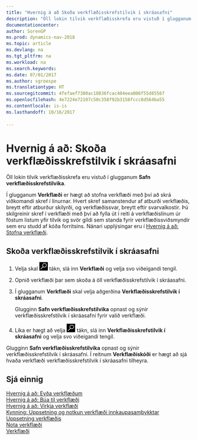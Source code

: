 ```yaml
---
title: "Hvernig á að Skoða verkflæðisskrefstilvik í skráasafni"
description: "Öll lokin tilvik verkflæðisskrefa eru vistuð í glugganum **Safn verkflæðisskrefstilvika**."
documentationcenter: 
author: SorenGP
ms.prod: dynamics-nav-2018
ms.topic: article
ms.devlang: na
ms.tgt_pltfrm: na
ms.workload: na
ms.search.keywords: 
ms.date: 07/01/2017
ms.author: sgroespe
ms.translationtype: HT
ms.sourcegitcommit: 4fefaef7380ac10836fcac404eea006f55d8556f
ms.openlocfilehash: 4e7224e72107c50c358f92b3158fccc8d564ba55
ms.contentlocale: is-is
ms.lasthandoff: 10/16/2017

---
```

# <a name="how-to-view-archived-workflow-step-instances"></a>Hvernig á að: Skoða verkflæðisskrefstilvik í skráasafni
Öll lokin tilvik verkflæðisskrefa eru vistuð í glugganum **Safn verkflæðisskrefstilvika**.  

 Í glugganum **Verkflæði** er hægt að stofna verkflæði með því að skrá viðkomandi skref í línurnar. Hvert skref samanstendur af atburði verkflæðis, breytt eftir atburður skilyrði, og verkflæðissvar, breytt eftir svarvalkostir. Þú skilgreinir skref í verkflæði með því að fylla út í reiti á verkflæðislínum úr föstum listum yfir tilvik og svör gildi sem standa fyrir verkflæðissviðsmyndir sem eru studd af kóða forritsins. Nánari upplýsingar eru í [Hvernig á að: Stofna verkflæði](across-how-to-create-workflows.md).  

## <a name="to-view-archived-workflow-step-instances"></a>Skoða verkflæðisskrefstilvik í skráasafni  
1.  Velja skal ![Leit að síðu eða skýrslu](media/ui-search/search_small.png "Leit að síðu eða skýrslu táknið") tákn, slá inn **Verkflæði** og velja svo viðeigandi tengil.  
2.  Opnið verkflæði þar sem skoða á öll verkflæðisskrefstilvik í skráasafni.  
3.  Í glugganum **Verkflæði** skal velja aðgerðina **Verkflæðisskrefstilvik í skráasafni**.  

    Glugginn **Safn verkflæðisskrefstilvika** opnast og sýnir verkflæðisskrefstilvik í skráasafni fyrir valið verkflæði.  
4.  Líka er hægt að velja ![Leit að síðu eða skýrslu](media/ui-search/search_small.png "Leit að síðu eða skýrslu táknið") tákn, slá inn **Verkflæðisskrefstilvik í skráasafni** og velja svo viðeigandi tengil.  

Glugginn **Safn verkflæðisskrefstilvika** opnast og sýnir verkflæðisskrefstilvik í skráasafni. Í reitnum **Verkflæðiskóði** er hægt að sjá hvaða verkflæði verkflæðisskrefstilvik í skráasafni tilheyra.  

## <a name="see-also"></a>Sjá einnig  
 [Hvernig á að: Eyða verkflæðum](across-how-to-delete-workflows.md)   
 [Hvernig á að: Búa til verkflæði](across-how-to-create-workflows.md)   
 [Hvernig á að: Virkja verkflæði](across-how-to-enable-workflows.md)   
 [Kynning: Uppsetning og notkun verkflæði innkaupasamþykktar](walkthrough-setting-up-and-using-a-purchase-approval-workflow.md)   
 [Uppsetning verkflæðis](across-set-up-workflows.md)   
 [Nota verkflæði](across-use-workflows.md)   
 [Verkflæði](across-workflow.md)

